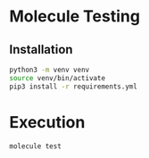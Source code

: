 # Molecule Testing

## Installation

```bash
python3 -m venv venv
source venv/bin/activate
pip3 install -r requirements.yml
```

# Execution

```bash
molecule test
```
